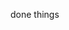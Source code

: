 done things

<Title text="About"/>
<About />
<Skills />
<Projects />
<Roadmap />
<Endorsements /> 
<Faq />
<Footer />

Navbar and MOBILE navbar section = make anchor point jumps WORK with needed offset

Hero section =

- add effect on a span that will change content every sec, like: "I am {lorem/ispus/dolor}" these words will change in their span container every second, find a way to achieve this
- DESIGN: bg image needs changing

Skills section = NEEDS COMPLETE REWORK !
include skills in html, css, JS, react, next, redux toolkit, sass, tailwind, git, styled components, framer motion

About section = re-write content

Projects section =

- in projects section add gifs so that when user hovers over a card gif becomes active

Endorsements section = re-write content

Footer section

- use 3rd party to make form functional
- implement MODAL that will let user know the msg in the form has been sent

DESIGN: i need opinion about any section, typeface, buttons (maybe add icons to them), everything

========== CHECKS BEFORE PRODUCTION ===========

- make sure all <a> tags have rel="noopener noreferrer"
- make sure all the animations trigger only when the element in fully or partially in view, with viewport={{ once: true, amount: "all" }} or amount: 0.5 for fine tuning
- check paddings on X axis when resizing on most of the sections. are they equal for all sections on small screen
- test navbar, especially mobile navbar version for all bug possibilities
- make sure all text is not pure black but dark gray
- double check do shadows appear on all sides especially on the bottom, on all container classes

========== FOR GITHUB PROFILE DESC ===========

- add Why I Code section to your github
- add emotional intelligence as strong point
- add user stories image to readmes for featured projects

**to do now**
look up fonts and implement them
make card background have slight gradient
add a cube in the navbar to the left that when clicked will change colors of the size
make all text equal size

